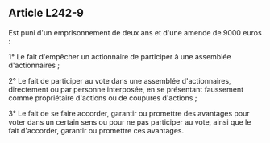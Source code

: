 Article L242-9
----
Est puni d'un emprisonnement de deux ans et d'une amende de 9000 euros :

1° Le fait d'empêcher un actionnaire de participer à une assemblée
d'actionnaires ;

2° Le fait de participer au vote dans une assemblée d'actionnaires, directement
ou par personne interposée, en se présentant faussement comme propriétaire
d'actions ou de coupures d'actions ;

3° Le fait de se faire accorder, garantir ou promettre des avantages pour voter
dans un certain sens ou pour ne pas participer au vote, ainsi que le fait
d'accorder, garantir ou promettre ces avantages.
